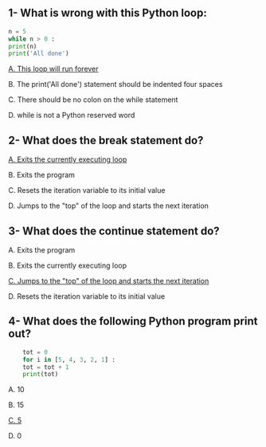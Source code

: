 <h2>1- What is wrong with this Python loop:</h2>

```python 
n = 5
while n > 0 :
print(n)
print('All done')
```
<p><u>A. This loop will run forever</u></p>
<p>B. The print('All done') statement should be indented four spaces</p>
<p>C. There should be no colon on the while statement</p>
<p>D. while is not a Python reserved word</p>

<h2>2- What does the break statement do?</h2>

<p><u>A. Exits the currently executing loop</u></p>
<p>B. Exits the program</p>
<p>C. Resets the iteration variable to its initial value</p>
<p>D. Jumps to the "top" of the loop and starts the next iteration</p>

<h2>3- What does the continue statement do?</h2>
<p>A. Exits the program</p>
<p>B. Exits the currently executing loop</p>
<p><u>C. Jumps to the "top" of the loop and starts the next iteration</u></p>
<p>D. Resets the iteration variable to its initial value</p>

<h2>4- What does the following Python program print out?</h2>

```python
    tot = 0
    for i in [5, 4, 3, 2, 1] :
    tot = tot + 1
    print(tot)
```

<p>A. 10</p>
<p>B. 15</p>
<p><u>C. 5</u></p>
<p>D. 0</p>